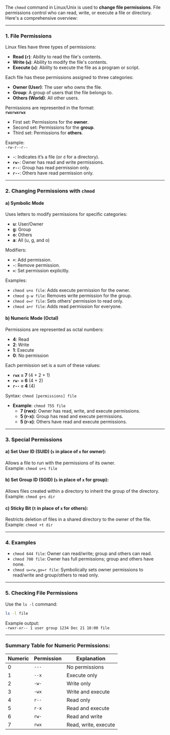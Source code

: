 The `chmod` command in Linux/Unix is used to **change file permissions**. File permissions control who can read, write, or execute a file or directory. Here's a comprehensive overview:

---

### **1. File Permissions**
Linux files have three types of permissions:
- **Read (`r`)**: Ability to read the file's contents.
- **Write (`w`)**: Ability to modify the file's contents.
- **Execute (`x`)**: Ability to execute the file as a program or script.

Each file has these permissions assigned to three categories:
- **Owner (User)**: The user who owns the file.
- **Group**: A group of users that the file belongs to.
- **Others (World)**: All other users.

Permissions are represented in the format:  
**`rwxrwxrwx`**  
- First set: Permissions for the **owner**.
- Second set: Permissions for the **group**.
- Third set: Permissions for **others**.

Example:  
`-rw-r--r--`  
- **`-`**: Indicates it’s a file (or `d` for a directory).
- **`rw-`**: Owner has read and write permissions.
- **`r--`**: Group has read permission only.
- **`r--`**: Others have read permission only.

---

### **2. Changing Permissions with `chmod`**

#### a) **Symbolic Mode**
Uses letters to modify permissions for specific categories:
- **u**: User/Owner
- **g**: Group
- **o**: Others
- **a**: All (u, g, and o)

Modifiers:
- **`+`**: Add permission.
- **`-`**: Remove permission.
- **`=`**: Set permission explicitly.

Examples:
- `chmod u+x file`: Adds execute permission for the owner.
- `chmod g-w file`: Removes write permission for the group.
- `chmod o=r file`: Sets others’ permission to read only.
- `chmod a+r file`: Adds read permission for everyone.

#### b) **Numeric Mode (Octal)**
Permissions are represented as octal numbers:
- **4**: Read
- **2**: Write
- **1**: Execute
- **0**: No permission

Each permission set is a sum of these values:
- **`rwx` = 7** (4 + 2 + 1)
- **`rw-` = 6** (4 + 2)
- **`r--` = 4** (4)

Syntax: `chmod [permissions] file`
- **Example**: `chmod 755 file`
  - **7 (rwx)**: Owner has read, write, and execute permissions.
  - **5 (r-x)**: Group has read and execute permissions.
  - **5 (r-x)**: Others have read and execute permissions.

---

### **3. Special Permissions**
#### a) **Set User ID (SUID)** (`s` in place of `x` for owner):
Allows a file to run with the permissions of its owner.  
Example: `chmod u+s file`

#### b) **Set Group ID (SGID)** (`s` in place of `x` for group):
Allows files created within a directory to inherit the group of the directory.  
Example: `chmod g+s dir`

#### c) **Sticky Bit** (`t` in place of `x` for others):
Restricts deletion of files in a shared directory to the owner of the file.  
Example: `chmod +t dir`

---

### **4. Examples**
- `chmod 644 file`: Owner can read/write; group and others can read.
- `chmod 700 file`: Owner has full permissions; group and others have none.
- `chmod u=rw,go=r file`: Symbolically sets owner permissions to read/write and group/others to read only.

---

### **5. Checking File Permissions**
Use the `ls -l` command:  
```bash
ls -l file
```
Example output:  
`-rwxr-xr-- 1 user group 1234 Dec 21 10:00 file`

---

### Summary Table for Numeric Permissions:
| **Numeric** | **Permission** | **Explanation**      |
|-------------|----------------|----------------------|
| 0           | `---`          | No permissions       |
| 1           | `--x`          | Execute only         |
| 2           | `-w-`          | Write only           |
| 3           | `-wx`          | Write and execute    |
| 4           | `r--`          | Read only            |
| 5           | `r-x`          | Read and execute     |
| 6           | `rw-`          | Read and write       |
| 7           | `rwx`          | Read, write, execute |
